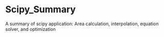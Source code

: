 # Scipy_Summary
A summary of scipy application: Area calculation, interpolation, equation solver, and optimization
